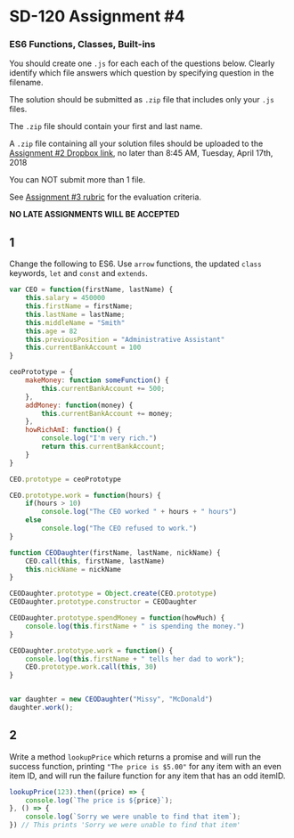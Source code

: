 # SD-120 Assignment #4

### ES6 Functions, Classes, Built-ins

You should create one `.js` for each each of the questions below. Clearly identify which file answers which question by specifying question in the filename.

The solution should be submitted as `.zip` file that includes only your `.js` files. 

The `.zip` file should contain your first and last name.

A `.zip` file containing all your solution files should be uploaded to the [Assignment #2 Dropbox link](https://www.dropbox.com/request/xm0ZCaVGBcR7rbPQtG0k), no later than 8:45 AM, Tuesday, April 17th, 2018

You can NOT submit more than 1 file. 

See [Assignment #3 rubric](https://github.com/jniziol/ObjectOrientedJavascript/blob/master/SD120%20Assignment%20%232%20-%20Rubric.pdf) for the evaluation criteria.

**NO LATE ASSIGNMENTS WILL BE ACCEPTED**


## 1
Change the following to ES6. Use `arrow` functions, the updated `class` keywords, `let` and `const` and `extends`.

```javascript
var CEO = function(firstName, lastName) {
    this.salary = 450000
    this.firstName = firstName;
    this.lastName = lastName;
    this.middleName = "Smith"
    this.age = 82
    this.previousPosition = "Administrative Assistant" 
    this.currentBankAccount = 100
}

ceoPrototype = {
    makeMoney: function someFunction() {
        this.currentBankAccount += 500;
    },
    addMoney: function(money) {
        this.currentBankAccount += money;
    },
    howRichAmI: function() {
        console.log("I'm very rich.")
        return this.currentBankAccount;
    }
}

CEO.prototype = ceoPrototype

CEO.prototype.work = function(hours) {
    if(hours > 10)
        console.log("The CEO worked " + hours + " hours")
    else
        console.log("The CEO refused to work.")    
}

function CEODaughter(firstName, lastName, nickName) {
    CEO.call(this, firstName, lastName)
    this.nickName = nickName
}

CEODaughter.prototype = Object.create(CEO.prototype)
CEODaughter.prototype.constructor = CEODaughter

CEODaughter.prototype.spendMoney = function(howMuch) {
    console.log(this.firstName + " is spending the money.")
}

CEODaughter.prototype.work = function() {
    console.log(this.firstName + " tells her dad to work");
    CEO.prototype.work.call(this, 30)
}


var daughter = new CEODaughter("Missy", "McDonald")
daughter.work();
```

## 2 
Write a method `lookupPrice` which returns a promise and will run the success function, printing `"The price is $5.00"` for any item with an even item ID, and will run the failure function for any item that has an odd itemID.

```javascript
lookupPrice(123).then((price) => {
    console.log(`The price is ${price}`);   
}, () => {
    console.log(`Sorry we were unable to find that item`);   
}) // This prints 'Sorry we were unable to find that item'
```

